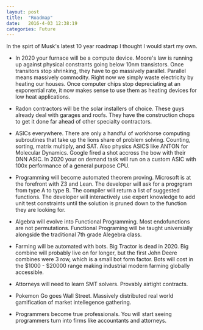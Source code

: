 ```yaml
---
layout: post
title:  "Roadmap"
date:   2016-4-03 12:38:19
categories: Future
---
```


In the spirt of Musk's latest 10 year roadmap I thought I would start my own.


* In 2020 your furnace will be a compute device. Moore's law is running up against physical constrants going below 10nm transistors. Once transitors stop shrinking, they have to go massively parallel. Parallel means massively commodity. Right now we simply waste electricity by heating our houses. Once computer chips stop depreciating at an exponential rate, it now makes sense to use them as heating devices for low heat applications.

* Radon contractors will be the solar installers of choice. These guys already deal with garages and roofs. They have the construction chops to get it done far ahead of other specialty contractors.

* ASICs everywhere. There are only a handful of workhorse computing subroutines that take up the lions share of problem solving. Counting, sorting, matrix multiply, and SAT. Also physics ASICS like ANTON for Molecular Dynamics. Google fired a shot accross the bow with their DNN ASIC. In 2020 your on demand task will run on a custom ASIC with 100x performance of a general purpose CPU.

* Programming will become automated theorem proving. Microsoft is at the forefront with Z3 and Lean. The developer will ask for a progrgram from type A to type B. The compiler will return a list of suggested functions. The developer will interactively use expert knowledge to add unit test constraints until the solution is pruned down to the function they are looking for.

* Algebra will evolve into Functional Programming. Most endofunctions are not permutations. Functional Programing will be taught universially alongside the traditional 7th grade Alegebra class. 

* Farming will be automated with bots. Big Tractor is dead in 2020. Big combine will probably live on for longer, but the first John Deere combines were 3 row, which is a small bot form factor. Bots will cost in the $1000 - $20000 range making industrial modern farming globally accessible.

* Attorneys will need to learn SMT solvers. Provably airtight contracts.

* Pokemon Go goes Wall Street. Massively distributed real world gamification of market intellegence gathering.

* Programmers become true professionals. You will start seeing programmers turn into firms like accountants and attorneys.
